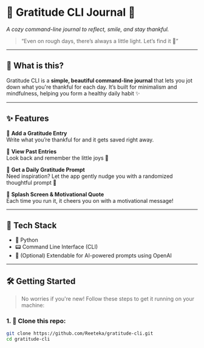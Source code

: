 # 🌸 Gratitude CLI Journal 🌸  
*A cozy command-line journal to reflect, smile, and stay thankful.*

> “Even on rough days, there’s always a little light. Let’s find it 🌱”

---

## 💖 What is this?

Gratitude CLI is a **simple, beautiful command-line journal** that lets you jot down what you're thankful for each day. It’s built for minimalism and mindfulness, helping you form a healthy daily habit ✨

---

## ✨ Features

🎀 **Add a Gratitude Entry**  
Write what you’re thankful for and it gets saved right away.

📜 **View Past Entries**  
Look back and remember the little joys 💫

🌈 **Get a Daily Gratitude Prompt**  
Need inspiration? Let the app gently nudge you with a randomized thoughtful prompt 💌

🎉 **Splash Screen & Motivational Quote**  
Each time you run it, it cheers you on with a motivational message!

---

## 🧰 Tech Stack

- 🐍 Python
- 📟 Command Line Interface (CLI)
- 🌟 (Optional) Extendable for AI-powered prompts using OpenAI

---

## 🛠️ Getting Started

> No worries if you're new! Follow these steps to get it running on your machine:

### 1. 🌿 Clone this repo:
```bash
git clone https://github.com/Reeteka/gratitude-cli.git
cd gratitude-cli
